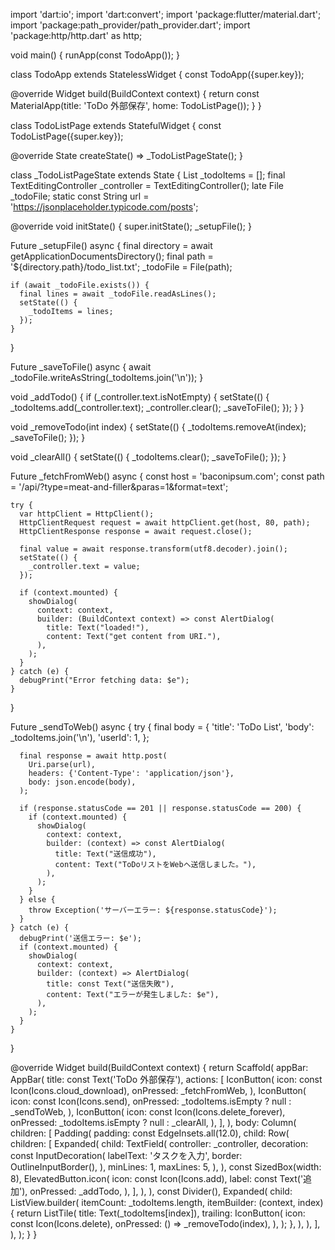 import 'dart:io';
import 'dart:convert';
import 'package:flutter/material.dart';
import 'package:path_provider/path_provider.dart';
import 'package:http/http.dart' as http;

void main() {
  runApp(const TodoApp());
}

class TodoApp extends StatelessWidget {
  const TodoApp({super.key});

  @override
  Widget build(BuildContext context) {
    return const MaterialApp(title: 'ToDo 外部保存', home: TodoListPage());
  }
}

class TodoListPage extends StatefulWidget {
  const TodoListPage({super.key});

  @override
  State<TodoListPage> createState() => _TodoListPageState();
}

class _TodoListPageState extends State<TodoListPage> {
  List<String> _todoItems = [];
  final TextEditingController _controller = TextEditingController();
  late File _todoFile;
  static const String url = 'https://jsonplaceholder.typicode.com/posts';

  @override
  void initState() {
    super.initState();
    _setupFile();
  }

  Future<void> _setupFile() async {
    final directory = await getApplicationDocumentsDirectory();
    final path = '${directory.path}/todo_list.txt';
    _todoFile = File(path);

    if (await _todoFile.exists()) {
      final lines = await _todoFile.readAsLines();
      setState(() {
        _todoItems = lines;
      });
    }
  }

  Future<void> _saveToFile() async {
    await _todoFile.writeAsString(_todoItems.join('\n'));
  }

  void _addTodo() {
    if (_controller.text.isNotEmpty) {
      setState(() {
        _todoItems.add(_controller.text);
        _controller.clear();
        _saveToFile();
      });
    }
  }

  void _removeTodo(int index) {
    setState(() {
      _todoItems.removeAt(index);
      _saveToFile();
    });
  }

  void _clearAll() {
    setState(() {
      _todoItems.clear();
      _saveToFile();
    });
  }

  Future<void> _fetchFromWeb() async {
    const host = 'baconipsum.com';
    const path = '/api/?type=meat-and-filler&paras=1&format=text';

    try {
      var httpClient = HttpClient();
      HttpClientRequest request = await httpClient.get(host, 80, path);
      HttpClientResponse response = await request.close();

      final value = await response.transform(utf8.decoder).join();
      setState(() {
        _controller.text = value;
      });

      if (context.mounted) {
        showDialog(
          context: context,
          builder: (BuildContext context) => const AlertDialog(
            title: Text("loaded!"),
            content: Text("get content from URI."),
          ),
        );
      }
    } catch (e) {
      debugPrint("Error fetching data: $e");
    }
  }

  Future<void> _sendToWeb() async {
    try {
      final body = {
        'title': 'ToDo List',
        'body': _todoItems.join('\n'),
        'userId': 1,
      };

      final response = await http.post(
        Uri.parse(url),
        headers: {'Content-Type': 'application/json'},
        body: json.encode(body),
      );

      if (response.statusCode == 201 || response.statusCode == 200) {
        if (context.mounted) {
          showDialog(
            context: context,
            builder: (context) => const AlertDialog(
              title: Text("送信成功"),
              content: Text("ToDoリストをWebへ送信しました。"),
            ),
          );
        }
      } else {
        throw Exception('サーバーエラー: ${response.statusCode}');
      }
    } catch (e) {
      debugPrint('送信エラー: $e');
      if (context.mounted) {
        showDialog(
          context: context,
          builder: (context) => AlertDialog(
            title: const Text("送信失敗"),
            content: Text("エラーが発生しました: $e"),
          ),
        );
      }
    }
  }

  @override
  Widget build(BuildContext context) {
    return Scaffold(
      appBar: AppBar(
        title: const Text('ToDo 外部保存'),
        actions: [
          IconButton(
            icon: const Icon(Icons.cloud_download),
            onPressed: _fetchFromWeb,
          ),
          IconButton(
            icon: const Icon(Icons.send),
            onPressed: _todoItems.isEmpty ? null : _sendToWeb,
          ),
          IconButton(
            icon: const Icon(Icons.delete_forever),
            onPressed: _todoItems.isEmpty ? null : _clearAll,
          ),
        ],
      ),
      body: Column(
        children: [
          Padding(
            padding: const EdgeInsets.all(12.0),
            child: Row(
              children: [
                Expanded(
                  child: TextField(
                    controller: _controller,
                    decoration: const InputDecoration(
                      labelText: 'タスクを入力',
                      border: OutlineInputBorder(),
                    ),
                    minLines: 1,
                    maxLines: 5,
                  ),
                ),
                const SizedBox(width: 8),
                ElevatedButton.icon(
                  icon: const Icon(Icons.add),
                  label: const Text('追加'),
                  onPressed: _addTodo,
                ),
              ],
            ),
          ),
          const Divider(),
          Expanded(
            child: ListView.builder(
              itemCount: _todoItems.length,
              itemBuilder: (context, index) {
                return ListTile(
                  title: Text(_todoItems[index]),
                  trailing: IconButton(
                    icon: const Icon(Icons.delete),
                    onPressed: () => _removeTodo(index),
                  ),
                );
              },
            ),
          ),
        ],
      ),
    );
  }
}
